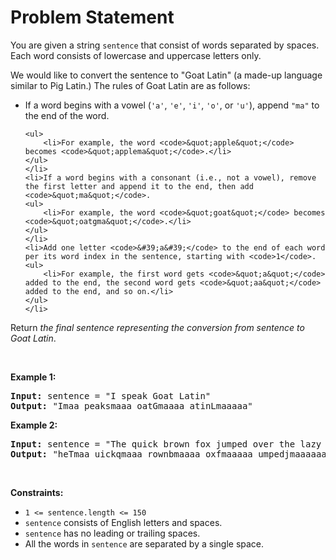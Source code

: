 # Problem Statement

<p>You are given a string <code>sentence</code> that consist of words separated by spaces. Each word consists of lowercase and uppercase letters only.</p>

<p>We would like to convert the sentence to &quot;Goat Latin&quot; (a made-up language similar to Pig Latin.) The rules of Goat Latin are as follows:</p>

<ul>
	<li>If a word begins with a vowel (<code>&#39;a&#39;</code>, <code>&#39;e&#39;</code>, <code>&#39;i&#39;</code>, <code>&#39;o&#39;</code>, or <code>&#39;u&#39;</code>), append <code>&quot;ma&quot;</code> to the end of the word.

	<ul>
		<li>For example, the word <code>&quot;apple&quot;</code> becomes <code>&quot;applema&quot;</code>.</li>
	</ul>
	</li>
	<li>If a word begins with a consonant (i.e., not a vowel), remove the first letter and append it to the end, then add <code>&quot;ma&quot;</code>.
	<ul>
		<li>For example, the word <code>&quot;goat&quot;</code> becomes <code>&quot;oatgma&quot;</code>.</li>
	</ul>
	</li>
	<li>Add one letter <code>&#39;a&#39;</code> to the end of each word per its word index in the sentence, starting with <code>1</code>.
	<ul>
		<li>For example, the first word gets <code>&quot;a&quot;</code> added to the end, the second word gets <code>&quot;aa&quot;</code> added to the end, and so on.</li>
	</ul>
	</li>
</ul>

<p>Return<em> the final sentence representing the conversion from sentence to Goat Latin</em>.</p>

<p>&nbsp;</p>
<p><strong>Example 1:</strong></p>
<pre><strong>Input:</strong> sentence = "I speak Goat Latin"
<strong>Output:</strong> "Imaa peaksmaaa oatGmaaaa atinLmaaaaa"
</pre><p><strong>Example 2:</strong></p>
<pre><strong>Input:</strong> sentence = "The quick brown fox jumped over the lazy dog"
<strong>Output:</strong> "heTmaa uickqmaaa rownbmaaaa oxfmaaaaa umpedjmaaaaaa overmaaaaaaa hetmaaaaaaaa azylmaaaaaaaaa ogdmaaaaaaaaaa"
</pre>
<p>&nbsp;</p>
<p><strong>Constraints:</strong></p>

<ul>
	<li><code>1 &lt;= sentence.length &lt;= 150</code></li>
	<li><code>sentence</code> consists of English letters and spaces.</li>
	<li><code>sentence</code> has no leading or trailing spaces.</li>
	<li>All the words in <code>sentence</code> are separated by a single space.</li>
</ul>
